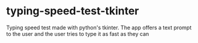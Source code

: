 # typing-speed-test-tkinter
Typing speed test made with python's tkinter. The app offers a text prompt to the user and the user tries to type it as fast as they can
